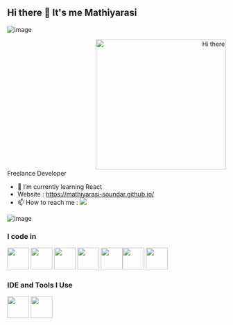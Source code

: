 ## Hi there 👋 It's me Mathiyarasi
![image](https://github.com/user-attachments/assets/49ff329f-8be0-40a9-ac53-c613f1612857)
<div align="right">
  <img src="https://github.com/user-attachments/assets/49ff329f-8be0-40a9-ac53-c613f1612857" alt="Hi there" width="300"/>
</div>
Freelance Developer
                                                
- 🌱 I’m currently learning React
- Website : https://mathiyarasi-soundar.github.io/
- 📫 How to reach me :   [<img src="https://img.shields.io/badge/LinkedIn-0077B5?style=for-the-badge&logo=linkedin&logoColor=white" />](https://www.linkedin.com/in/Mathiyarasi85/)

![image](https://github.com/user-attachments/assets/f0ab21b7-494c-4aef-9cfd-e14916301745)


### I code in
<img height="50" width="50" src="https://img.icons8.com/color/48/000000/html-5.png" /> <img height="50" width="50" src="https://img.icons8.com/color/48/000000/css3.png" /> <img height="50" width="50" src="https://img.icons8.com/color/48/000000/sass.png"/> <img height="50" width="50" src="https://img.icons8.com/color/48/000000/bootstrap.png" />
<img height="50" width="50" src="https://img.icons8.com/color/48/000000/javascript.png"/><img height="50" width="50" src="https://img.icons8.com/color/48/000000/react-native.png"/>  <img height="50" width="50" src="https://img.icons8.com/color/48/000000/nodejs.png"/> 

### IDE and Tools I Use
<img height="50" width="50" src="https://img.icons8.com/color/48/000000/visual-studio-code-2019.png"/>  <img height="50" width="50" src="https://img.icons8.com/color/50/000000/git.png"/> 
